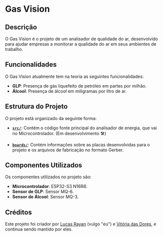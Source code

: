# Gas Vision


## Descrição

O Gas Vision é o projeto de um analisador de qualidade do ar, desenvolvido para ajudar empresas a monitorar a qualidade do ar em seus ambientes de trabalho.



## Funcionalidades

O Gas Vision atualmente tem na teoria as seguintes funcionalidades:

- **GLP**: Presença de gás liquefeito de petróleo em partes por milhão.
- **Álcool**: Presença de álcool em miligramas por litro de ar.



## Estrutura do Projeto

O projeto está organizado da seguinte forma:

- **[`src/`](./src/)**: Contém o código fonte principal do analisador de energia, que vai no Microcontrolador. (Em desenvolvimento 🛠️)

- **[`boards/`](./boards/)**: Contém informações sobre as placas desenvolvidas para o projeto e os arquivos de fabricação no formato Gerber.



## Componentes Utilizados

Os componentes utilizados no projeto são:

- **Microcontrolador**: ESP32-S3 N16R8.
- **Sensor de GLP**: Sensor MQ-6.
- **Sensor de Álcool**: Sensor MQ-3.


## Créditos

Este projeto foi criador por [Lucas Rayan](https://www.linkedin.com/in/lucasrguerra/) (vulgo "eu") e [Vitória das Dores](https://www.linkedin.com/in/vitoria-das-dores/), e continua sendo mantido por eles.